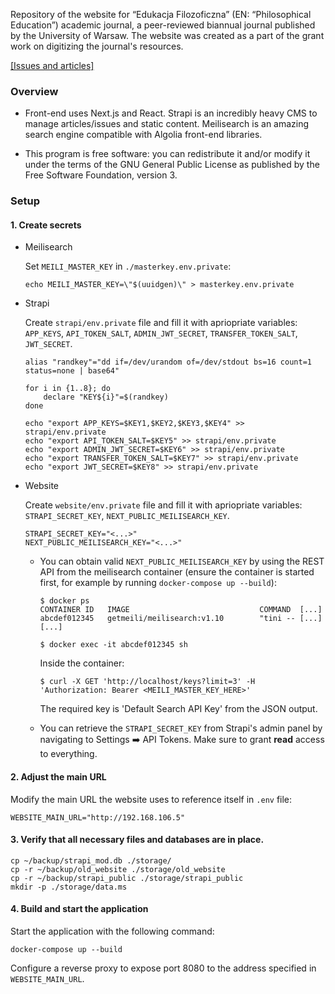 Repository of the website for “Edukacja Filozoficzna” (EN: “Philosophical
Education”) academic journal, a peer-reviewed biannual journal published by the
University of Warsaw. The website was created as a part of the grant work on
digitizing the journal's resources.

[[Issues and articles]](https://edufil.allvpv.org/archive/latest)


### Overview
- Front-end uses Next.js and React. Strapi is an incredibly heavy CMS to manage
  articles/issues and static content. Meilisearch is an amazing search engine
  compatible with Algolia front-end libraries.

- This program is free software: you can redistribute it and/or modify it under
  the terms of the GNU General Public License as published by the Free Software
  Foundation, version 3.

### Setup

#### 1. Create secrets

* Meilisearch

  Set `MEILI_MASTER_KEY` in `./masterkey.env.private`:

  ```
  echo MEILI_MASTER_KEY=\"$(uuidgen)\" > masterkey.env.private
  ```

* Strapi

  Create `strapi/env.private` file and fill it with apriopriate variables:
  `APP_KEYS`, `API_TOKEN_SALT`, `ADMIN_JWT_SECRET`, `TRANSFER_TOKEN_SALT`,
  `JWT_SECRET`.

  ```
  alias "randkey"="dd if=/dev/urandom of=/dev/stdout bs=16 count=1 status=none | base64"

  for i in {1..8}; do
      declare "KEY${i}"=$(randkey)
  done

  echo "export APP_KEYS=$KEY1,$KEY2,$KEY3,$KEY4" >> strapi/env.private
  echo "export API_TOKEN_SALT=$KEY5" >> strapi/env.private
  echo "export ADMIN_JWT_SECRET=$KEY6" >> strapi/env.private
  echo "export TRANSFER_TOKEN_SALT=$KEY7" >> strapi/env.private
  echo "export JWT_SECRET=$KEY8" >> strapi/env.private
  ```

* Website

  Create `website/env.private` file and fill it with apriopriate variables:
  `STRAPI_SECRET_KEY`, `NEXT_PUBLIC_MEILISEARCH_KEY`.

  ```
  STRAPI_SECRET_KEY="<...>"
  NEXT_PUBLIC_MEILISEARCH_KEY="<...>"
  ```

  - You can obtain valid `NEXT_PUBLIC_MEILISEARCH_KEY` by using the REST
    API from the meilisearch container (ensure the container is started
    first, for example by running `docker-compose up --build`):

    ```
    $ docker ps
    CONTAINER ID   IMAGE                             COMMAND  [...]
    abcdef012345   getmeili/meilisearch:v1.10        "tini -- [...]
    [...]

    $ docker exec -it abcdef012345 sh
    ```

    Inside the container:

    ```
    $ curl -X GET 'http://localhost/keys?limit=3' -H 'Authorization: Bearer <MEILI_MASTER_KEY_HERE>'
    ```

    The required key is 'Default Search API Key' from the JSON output.

  - You can retrieve the `STRAPI_SECRET_KEY` from Strapi's admin panel by navigating to Settings ➡️ API Tokens.
    Make sure to grant **read** access to everything.

#### 2. Adjust the main URL

Modify the main URL the website uses to reference itself in `.env` file:

```
WEBSITE_MAIN_URL="http://192.168.106.5"
```

#### 3. Verify that all necessary files and databases are in place.

```
cp ~/backup/strapi_mod.db ./storage/
cp -r ~/backup/old_website ./storage/old_website
cp -r ~/backup/strapi_public ./storage/strapi_public
mkdir -p ./storage/data.ms
```

#### 4. Build and start the application
Start the application with the following command:

```
docker-compose up --build
```

Configure a reverse proxy to expose port 8080 to the address specified in
`WEBSITE_MAIN_URL`.
